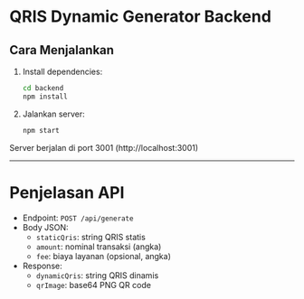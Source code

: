 # QRIS Dynamic Generator Backend

## Cara Menjalankan

1. Install dependencies:
   ```bash
   cd backend
   npm install
   ```
2. Jalankan server:
   ```bash
   npm start
   ```

Server berjalan di port 3001 (http://localhost:3001)

---

# Penjelasan API

- Endpoint: `POST /api/generate`
- Body JSON:
  - `staticQris`: string QRIS statis
  - `amount`: nominal transaksi (angka)
  - `fee`: biaya layanan (opsional, angka)
- Response:
  - `dynamicQris`: string QRIS dinamis
  - `qrImage`: base64 PNG QR code
